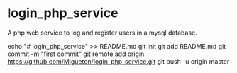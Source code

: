 # login_php_service
A php web service to log and register users in a mysql database.

echo "# login_php_service" >> README.md
git init
git add README.md
git commit -m "first commit"
git remote add origin https://github.com/Migueton/login_php_service.git
git push -u origin master
